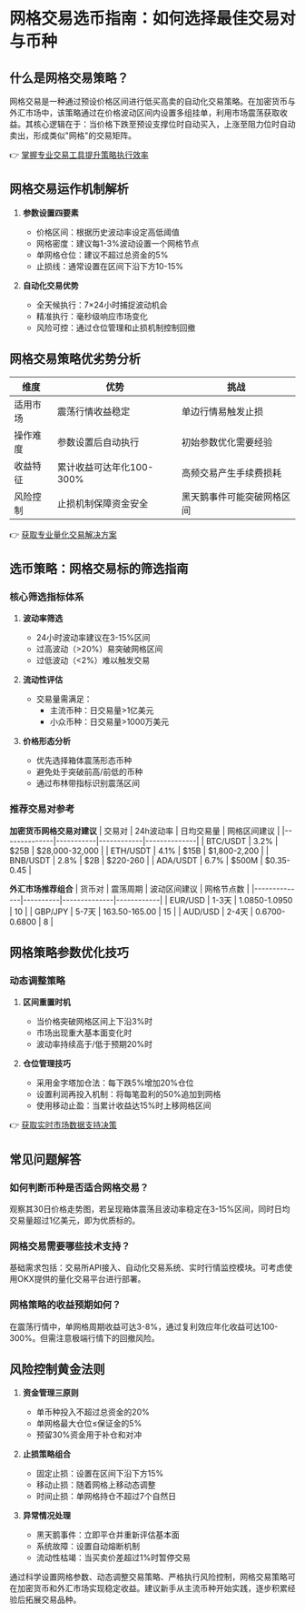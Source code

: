 # 网格交易选币指南：如何选择最佳交易对与币种

## 什么是网格交易策略？

网格交易是一种通过预设价格区间进行低买高卖的自动化交易策略。在加密货币与外汇市场中，该策略通过在价格波动区间内设置多组挂单，利用市场震荡获取收益。其核心逻辑在于：当价格下跌至预设支撑位时自动买入，上涨至阻力位时自动卖出，形成类似"网格"的交易矩阵。

👉 [掌握专业交易工具提升策略执行效率](https://bit.ly/okx_welcome)

## 网格交易运作机制解析

1. **参数设置四要素**
   - 价格区间：根据历史波动率设定高低阈值
   - 网格密度：建议每1-3%波动设置一个网格节点
   - 单网格仓位：建议不超过总资金的5%
   - 止损线：通常设置在区间下沿下方10-15%

2. **自动化交易优势**
   - 全天候执行：7×24小时捕捉波动机会
   - 精准执行：毫秒级响应市场变化
   - 风险可控：通过仓位管理和止损机制控制回撤

## 网格交易策略优劣势分析

| 维度       | 优势                      | 挑战                      |
|------------|---------------------------|---------------------------|
| 适用市场   | 震荡行情收益稳定          | 单边行情易触发止损        |
| 操作难度   | 参数设置后自动执行        | 初始参数优化需要经验      |
| 收益特征   | 累计收益可达年化100-300%  | 高频交易产生手续费损耗    |
| 风险控制   | 止损机制保障资金安全      | 黑天鹅事件可能突破网格区间|

👉 [获取专业量化交易解决方案](https://bit.ly/okx_welcome)

## 选币策略：网格交易标的筛选指南

### 核心筛选指标体系
1. **波动率筛选**
   - 24小时波动率建议在3-15%区间
   - 过高波动（>20%）易突破网格区间
   - 过低波动（<2%）难以触发交易

2. **流动性评估**
   - 交易量需满足：
     - 主流币种：日交易量>1亿美元
     - 小众币种：日交易量>1000万美元

3. **价格形态分析**
   - 优先选择箱体震荡形态币种
   - 避免处于突破前高/前低的币种
   - 通过布林带指标识别震荡区间

### 推荐交易对参考

**加密货币网格交易对建议**
| 交易对       | 24h波动率 | 日均交易量 | 网格区间建议 |
|--------------|-----------|------------|--------------|
| BTC/USDT     | 3.2%      | $25B       | $28,000-32,000 |
| ETH/USDT     | 4.1%      | $15B       | $1,800-2,200 |
| BNB/USDT     | 2.8%      | $2B        | $220-260     |
| ADA/USDT     | 6.7%      | $500M      | $0.35-0.45   |

**外汇市场推荐组合**
| 货币对       | 震荡周期 | 波动区间建议 | 网格节点数 |
|--------------|----------|--------------|------------|
| EUR/USD      | 1-3天    | 1.0850-1.0950 | 10         |
| GBP/JPY      | 5-7天    | 163.50-165.00 | 15         |
| AUD/USD      | 2-4天    | 0.6700-0.6800 | 8          |

## 网格策略参数优化技巧

### 动态调整策略
1. **区间重置时机**
   - 当价格突破网格区间上下沿3%时
   - 市场出现重大基本面变化时
   - 波动率持续高于/低于预期20%时

2. **仓位管理技巧**
   - 采用金字塔加仓法：每下跌5%增加20%仓位
   - 设置利润再投入机制：将每笔盈利的50%追加到网格
   - 使用移动止盈：当累计收益达15%时上移网格区间

👉 [获取实时市场数据支持决策](https://bit.ly/okx_welcome)

## 常见问题解答

### 如何判断币种是否适合网格交易？
观察其30日价格走势图，若呈现箱体震荡且波动率稳定在3-15%区间，同时日均交易量超过1亿美元，即为优质标的。

### 网格交易需要哪些技术支持？
基础需求包括：交易所API接入、自动化交易系统、实时行情监控模块。可考虑使用OKX提供的量化交易平台进行部署。

### 网格策略的收益预期如何？
在震荡行情中，单网格周期收益可达3-8%，通过复利效应年化收益可达100-300%。但需注意极端行情下的回撤风险。

## 风险控制黄金法则

1. **资金管理三原则**
   - 单币种投入不超过总资金的20%
   - 单网格最大仓位≤保证金的5%
   - 预留30%资金用于补仓和对冲

2. **止损策略组合**
   - 固定止损：设置在区间下沿下方15%
   - 移动止损：随着网格上移动态调整
   - 时间止损：单网格持仓不超过7个自然日

3. **异常情况处理**
   - 黑天鹅事件：立即平仓并重新评估基本面
   - 系统故障：设置自动熔断机制
   - 流动性枯竭：当买卖价差超过1%时暂停交易

通过科学设置网格参数、动态调整交易策略、严格执行风险控制，网格交易策略可在加密货币和外汇市场实现稳定收益。建议新手从主流币种开始实践，逐步积累经验后拓展交易品种。